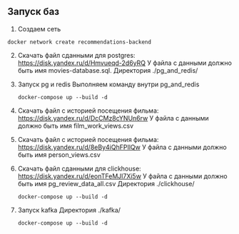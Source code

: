 ## Запуск баз

1. Создаем сеть

```
docker network create recommendations-backend
```

2. Скачать файл сданными для postgres: https://disk.yandex.ru/d/Hmvueqd-2d6yRQ
   У файла с данными должно быть имя movies-database.sql.
   Директория ./pg_and_redis/

3. Запуск pg и redis
    Выполняем команду внутри pg_and_redis
    ```
    docker-compose up --build -d
    ```

4. Скачать файл с историей посещения фильма: https://disk.yandex.ru/d/DcCMz8cYNUn6rw
   У файла с данными должно быть имя film_work_views.csv

5. Скачать файл с историей посещения фильма: https://disk.yandex.ru/d/8eBy4iQhFPIlQw
   У файла с данными должно быть имя person_views.csv

6. Скачать файл сданными для clickhouse: https://disk.yandex.ru/d/eonTFeMJl7Xi5w
   У файла с данными должно быть имя pg_review_data_all.csv
   Директория ./clickhouse/
   ```
   docker-compose up --build -d
   ```
7. Запуск kafka
   Директория ./kafka/
   ```
   docker-compose up --build -d
   ```
